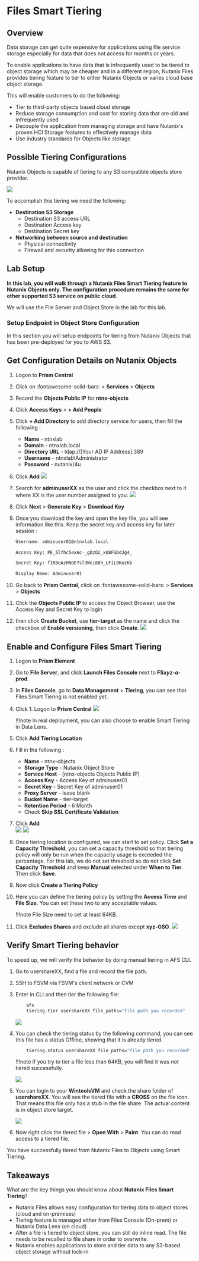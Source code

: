 # Files Smart Tiering 

## Overview

Data storage can get quite expensive for applications using file service storage especially for data that does not access for months or years.

To enable applications to have data that is infrequently used to be tiered to object storage which may be cheaper and in a different region, Nutanix Files provides tiering feature to tier to either Nutanix Objects or varies cloud base object storage.

This will enable customers to do the following:

-   Tier to third-party objects based cloud storage
-   Reduce storage consumption and cost for storing data that are old and infrequently used
-   Decouple the application from managing storage and have Nutanix's proven HCI Storage features to effectively manage data
-   Use industry standards for Objects like storage

## Possible Tiering Configurations

Nutanix Objects is capable of tiering to any S3 compatible objects store provider.

![](images/1.png)

To accomplish this tiering we need the following:

-   **Destination S3 Storage**
    -   Destination S3 access URL
    -   Destination Access key
    -   Destination Secret key
-   **Networking between source and destination**
    -   Physical connectivity
    -   Firewall and security allowing for this connection

## Lab Setup

**In this lab, you will walk through a Nutanix Files Smart Tiering feature to Nutanix Objects only. The configuration procedure remains the same for other supported S3 service on public cloud**.

We will use the File Server and Object Store in the lab for this lab.
### Setup Endpoint in Object Store Configuration

In this section you will setup endpoints for tiering from Nutanix
Objects that has been pre-deployed for you to AWS S3.

## Get Configuration Details on Nutanix Objects

1.  Logon to **Prism Central**

2.  Click on :fontawesome-solid-bars: > **Services** > **Objects**

3.  Record the **Objects Public IP** for **ntnx-objects**

4.  Click **Access Keys** > **+ Add People**

5.  Click **+ Add Directory** to add directory service for users, then fill the following :
    -   **Name** - ntnxlab
    -   **Domain** - ntnxlab.local
    -   **Directory URL** - ldap://[Your AD IP Address]:389
    -   **Username** - ntnxlab\Administrator
    -   **Password** - nutanix/4u
    
6.  Click **Add**
    ![](images/2.png)

7.  Search for **adminuserXX** as the user and click the checkbox next to it where XX is the user number assigned to you.
    ![](images/3.png)

8.  Click **Next** > **Generate Key** > **Download Key**

9.  Once you download the key and open the key file, you will see information like this. Keep the secret key and access key for later session :
    
    ```bash title="Sample file only - do not copy"
    Username: adminuser01@ntnxlab.local

    Access Key: PE_5lYhc5exAc-_gDzO2_xO8FGDdJg4_

    Secret Key: fIRBeAzHNOE7sl3Wei88h_LFiL0KozKb

    Display Name: Adminuser01
    ```

10. Go back to **Prism Central**, click on :fontawesome-solid-bars: > **Services** > **Objects**

11. Click the **Objects Public IP** to access the Object Browser, use the Access Key and Secret Key to login

12. then click **Create Bucket**, use **tier-target** as the name and click the checkbox of **Enable versioning**, then click **Create**.
        ![](images/1.1.png)

## Enable and Configure Files Smart Tiering

1.  Logon to **Prism Element**

2.  Go to **File Server**, and click **Launch Files Console** next to **FS*xyz-a*-prod**.

3.  In **Files Console**, go to **Data Management** > **Tiering**, you can see that Files Smart Tiering is not enabled yet. 

4.  Click 1.  Logon to **Prism Central**
    ![](images/4.png)

    !!!note 
           In real deployment, you can also choose to enable Smart Tiering in Data Lens.

5.  Click **Add Tiering Location**

6.  Fill in the following : 
    - **Name** - ntnx-objects
    - **Storage Type** - Nutanix Object Store
    - **Service Host** - [ntnx-objects Objects Public IP]
    - **Access Key** - Access Key of adminuser01
    - **Secret Key** - Secret Key of adminuser01
    - **Proxy Server** - leave blank
    - **Bucket Name** - tier-target
    - **Retention Period** - 6 Month
    - Check **Skip SSL Certificate Validation**

7.  Click **Add**  
    ![](images/5.1.png)
    ![](images/5.2.png)

8.  Once tiering location is configured, we can start to set policy. Click **Set a Capacity Threshold**, you can set a capacity threshold so that tiering policy will only be run when the capacity usage is exceeded the percentage. For this lab, we do not set threshold so do not click **Set Capacity Threshold** and keep **Manual** selected under **When to Tier**. Then click **Save**.

9.  Now click **Create a Tiering Policy**

10. Here you can define the tiering policy by setting the **Access Time** and **File Size**. You can set these two to any acceptable values.

    !!!note 
           File Size need to set at least 64KB.

11. Click **Excludes Shares** and exclude all shares except **xyz-GSO**.
    ![](images/6.png)


## Verify Smart Tiering behavior

To speed up, we will verify the behavior by doing manual tiering in AFS CLI.

1.  Go to usershareXX, find a file and record the file path.
2.  SSH to FSVM via FSVM's client network or CVM

3.  Enter in CLI and then tier the following file: 
    ```bash
        afs
        tiering.tier usershareXX file_paths="file path you recorded"
    ```
    ![](images/7.png)

4.  You can check the tiering status by the following command, you can see this file has a status Offline, showing that it is already tiered.
    
    ```bash
        tiering.status usershareXX file_paths="file path you recorded"
    ```

    !!!note 
           If you try to tier a file less than 64KB, you will find it was not tiered successfully.

    ![](images/8.png)

5.  You can login to your **WintoolsVM** and check the share folder of **usershareXX**. You will see the tiered file with a **CROSS** on the file icon. That means this file only has a stub in the file share. The actual content is in object store target.

    ![](images/9.png)

6.  Now right click the tiered file > **Open With** > **Paint**. You can do read access to a tiered file. 

You have successfully tiered from Nutanix Files to Objects using Smart Tiering.

## Takeaways

What are the key things you should know about **Nutanix Files Smart Tiering**?

-   Nutanix Files allows easy configuration for tiering data to object stores (cloud and on-premises)
-   Tiering feature is managed either from Files Console (On-prem) or Nutanix Data Lens (on cloud)
-   After a file is tiered to object store, you can still do inline read. The file needs to be recalled to file share in order to overwrite.
-   Nutanix enables applications to store and tier data to any S3-based object storage without lock-in
